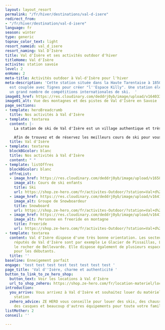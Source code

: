 ```yaml
---
layout: layout_resort
permalink: "/fr/hiver/destinations/val-d-isere"
redirect_from:
- "/fr/hiver/destination/val-d-isere"
language: fr
season: winter
type: generic
topnav_color_text: light
resort_nameid: val_d_isere
resort_naming: Val D'Isère
title: Val d'Isère et ses activités outdoor d'hiver
titleHome: Val d'Isère
activite: station savoie
level: 2
enHome: 2
meta-title: Activités outdoor à Val-d'Isère pour l'hiver
meta-description: 'Cette station située dans la Haute Tarentaise à 1850m d''altitude
  est couplée avec Tignes pour créer "l''Espace Killy". Une station élégante qui accueille
  un grand nombre de compétitions internationales de ski.  '
image01_href: https://res.cloudinary.com/deddrj0yb/image/upload/v1640338305/website/resorts/val-d-isere/yann-allegre-jk9B7M0OSnE-unsplash_i5yqk3.jpg
image01_alt: Vue des montagnes et des pistes de Val d'Isère en Savoie
page_sections:
- template: heroBreadcrumb
  title: Nos activités à Val d'Isère
- template: textarea
  content: |-
    La station de ski de Val d'Isère est un village authentique et très élégant situé à 1850m d'altitude. Située dans la Haute Tarentaise, cette station offre un panel d'activité, un domaine skiable incroyable et d'un enneigement exceptionnel. Vous pourrez glisser sur 146 pistes et un espace de 300km de piste relié à Tignes (Espace Killy). Un terrain de jeu incroyable pour tous les amateurs de ski. Considérée comme l'une des meilleures stations de France, elle offre une qualité de ski haut de gamme, une station de prestige et de charme. Son domaine est aussi réputé mondialement pour son hors piste. Vous trouverez également des snowpark et bordercross pour tous les amoureux du freestyle. La station est un grand village authentique et très élégant. C'est une station où les pistes sont très proches du villages et vous permettent alors de partir rapidement skis aux pieds.

    Afin de trouvez et de réservez les meilleurs cours de ski pour vous, découvrez tous les informations sur les écoles de ski de Val d'Isère dans notre page : [**Ecole de ski à Val d'Isère**](/fr/hiver/conseils/ecole-ski-val-disere)
  title: Val d'Isère
- template: textarea
  blockBGcolor: blanc
  title: Nos activités à Val d'Isère
  content: " "
- template: listOffres
  blockBGcolor: blanc
  offreList:
  - image_href: https://res.cloudinary.com/deddrj0yb/image/upload/v1658996211/website/winter/274304879_9815804441824272_4635561574557194954_n.jpg
    image_alt: Cours de ski enfants
    title: Ski
    url: https://shop.ze-hero.com/fr/activites-Outdoor/?station=Val+d%27Is%C3%A8re&calessonstype=all&catypegenderlistsummer=all&calessonsactivitytype=Ski&start-date=
  - image_href: https://res.cloudinary.com/deddrj0yb/image/upload/v1641898596/website/winter/slide-4-prosneige-cours-location-ecole-ski-snowboard_mezbdr.jpg
    image_alt: Groupe de Snowboardeur
    title: Snowboard
    url: https://shop.ze-hero.com/fr/activites-Outdoor/?station=Val+d%27Is%C3%A8re&calessonstype=all&catypegenderlistsummer=all&calessonsactivitytype=Snowboard&start-date=
  - image_href: https://res.cloudinary.com/deddrj0yb/image/upload/v1641896232/website/winter/henry-perks-T-1t1Q1rBn4-unsplash_ivee5n.jpg
    image_alt: Personne en freeride en montagne
    title: Freeride
    url: https://shop.ze-hero.com/fr/activites-Outdoor/?station=Val+d%27Is%C3%A8re&calessonstype=all&catypegenderlistsummer=all&calessonsactivitytype=Hors+piste&start-date=
- template: textarea
  content: Val d'Isère dispose d'une très bonne orientation. Les secteurs les plus
    réputés de Val d'Isère sont par exemple Le Glacier de Pissaillas, La Solaise,
    le rocher de Bellevarde. Elle dispose également de plusieurs espace dédiées spécialement
    pour les débutants.
  title: ''
baseline: Enneigement parfait
engage: 'test test test test test test test test '
page_title: 'Val d''Isère, charme et authenticité '
button_to_link_to_ze_hero_shop:
  button_text: Voir les locations à Val d'Isère
  url_to_shop_zehero: https://shop.ze-hero.com/fr/location-materiel/location-ski/location-ski-enfant?station=val-disere&equipmentslug=%2Flocation-ski&rental_quality=0&oldslug=%2Flocation-ski&subslug=%2Flocation-ski-adulte&start-date=25%2F12%2F2021&number_rental_days=1
introduction:
  you_arrive: Vous arrivez à Val d'Isère et souhaitez louer du matériel dans cette
    station
  zehero_advice: ZE HERO vous conseille pour louer des skis, des chaussures de ski,
    des casques et beaucoup d'autres équipements pour toute votre famille
listMother: 2
conseil: ''

---
```

